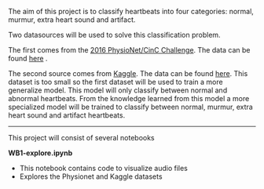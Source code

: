 The aim of this project is to classify heartbeats into four categories: normal,
murmur, extra heart sound and artifact.

Two datasources will be used to solve this classification problem.

The first comes from the
[2016 PhysioNet/CinC Challenge](https://physionet.org/challenge/2016). The data
can be found
[here](https://physionet.org/physiobank/database/challenge/2016/training.zip) .

The second source comes from
[Kaggle](https://www.kaggle.com/kinguistics/heartbeat-sounds). The data can be
found [here](https://www.kaggle.com/kinguistics/heartbeat-sounds/data). This
dataset is too small so the first dataset will be used to train a more
generalize model. This model will only classify between normal and abnormal
heartbeats. From the knowledge learned from this model a more specialized model
will be trained to classify between normal, murmur, extra heart sound and
artifact heartbeats.

---

This project will consist of several notebooks

**WB1-explore.ipynb**

* This notebook contains code to visualize audio files
* Explores the Physionet and Kaggle datasets
